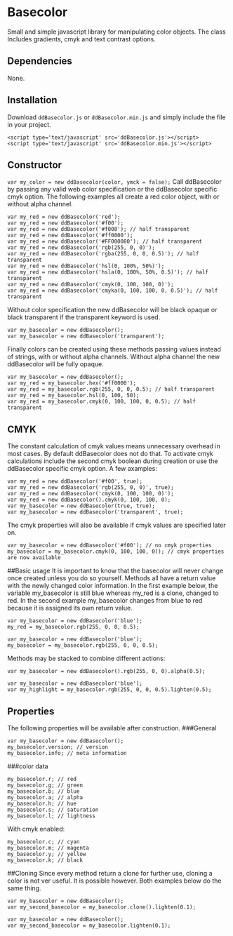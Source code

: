 # Basecolor
Small and simple javascript library for manipulating color objects. The class Includes gradients, cmyk and text contrast options.

## Dependencies
None.

## Installation
Download ```ddBasecolor.js``` or ```ddBasecolor.min.js``` and simply include the file in your project.
```
<script type='text/javascript' src='ddBasecolor.js'></script>
<script type='text/javascript' src='ddBasecolor.min.js'></script>
```

## Constructor
```var my_color = new ddBasecolor(color, ymck = false);```
Call ddBasecolor by passing any valid web color specification or the ddBasecolor specific cmyk option. The following examples all create a red color object, with or without alpha channel.
```
var my_red = new ddBasecolor('red');
var my_red = new ddBasecolor('#f00');
var my_red = new ddBasecolor('#f008'); // half transparent
var my_red = new ddBasecolor('#ff0000');
var my_red = new ddBasecolor('#FF000080'); // half transparent
var my_red = new ddBasecolor('rgb(255, 0, 0)');
var my_red = new ddBasecolor('rgba(255, 0, 0, 0.5)'); // half transparent
var my_red = new ddBasecolor('hsl(0, 100%, 50%)');
var my_red = new ddBasecolor('hsla(0, 100%, 50%, 0.5)'); // half transparent
var my_red = new ddBasecolor('cmyk(0, 100, 100, 0)');
var my_red = new ddBasecolor('cmyka(0, 100, 100, 0, 0.5)'); // half transparent
```
Without color specification the new ddBasecolor will be black opaque or black transparent if the transparent keyword is used.
```
var my_basecolor = new ddBasecolor();
var my_basecolor = new ddBasecolor('transparent');
```
Finally colors can be created using these methods passing values instead of strings, with or without alpha channels. Without alpha channel the new ddBasecolor will be fully opaque.
```
var my_basecolor = new ddBasecolor();
var my_red = my_basecolor.hex('#ff0000');
var my_red = my_basecolor.rgb(255, 0, 0, 0.5); // half transparent
var my_red = my_basecolor.hsl(0, 100, 50);
var my_red = my_basecolor.cmyk(0, 100, 100, 0, 0.5); // half transparent
```

## CMYK
The constant calculation of cmyk values means unnecessary overhead in most cases. By default ddBasecolor does not do that. To activate cmyk calculations include the second cmyk boolean during creation or use the ddBasecolor specific cmyk option. A few axamples:
```
var my_red = new ddBasecolor('#f00', true);
var my_red = new ddBasecolor('rgb(255, 0, 0)', true);
var my_red = new ddBasecolor('cmyk(0, 100, 100, 0)');
var my_red = new ddBasecolor().cmyk(0, 100, 100, 0);
var my_basecolor = new ddBasecolor(true, true);
var my_basecolor = new ddBasecolor('transparent', true);
```
The cmyk properties will also be available if cmyk values are specified later on.
```
var my_basecolor = new ddBasecolor('#f00'); // no cmyk properties
my_basecolor = my_basecolor.cmyk(0, 100, 100, 0)); // cmyk properties are now available
```

##Basic usage
It is important to know that the basecolor will never change once created unless you do so yourself. Methods all have a return value with the newly changed color information. In the first example below, the variable my_basecolor is still blue whereas my_red is a clone, changed to red. In the second example my_basecolor changes from blue to red because it is assigned its own return value.
```
var my_basecolor = new ddBasecolor('blue');
my_red = my_basecolor.rgb(255, 0, 0, 0.5);

var my_basecolor = new ddBasecolor('blue');
my_basecolor = my_basecolor.rgb(255, 0, 0, 0.5);
```
Methods may be stacked to combine different actions:
```
var my_basecolor = new ddBasecolor().rgb(255, 0, 0).alpha(0.5);

var my_basecolor = new ddBasecolor('blue');
var my_highlight = my_basecolor.rgb(255, 0, 0, 0.5).lighten(0.5);
```

## Properties
The following properties will be available after construction.
###General
```
var my_basecolor = new ddBasecolor();
my_basecolor.version; // version
my_basecolor.info; // meta information
```
###color data
```
my_basecolor.r; // red
my_basecolor.g; // green
my_basecolor.b; // blue
my_basecolor.a; // alpha
my_basecolor.h; // hue
my_basecolor.s; // saturation
my_basecolor.l; // lightness
```
With cmyk enabled:
```
my_basecolor.c; // cyan
my_basecolor.m; // magenta
my_basecolor.y; // yellow
my_basecolor.k; // black
```

##Cloning
Since every method return a clone for further use, cloning a color is not ver useful. It is possible however. Both examples below do the same thing.
```
var my_basecolor = new ddBasecolor();
var my_second_basecolor = my_basecolor.clone().lighten(0.1);

var my_basecolor = new ddBasecolor();
var my_second_basecolor = my_basecolor.lighten(0.1);
```
